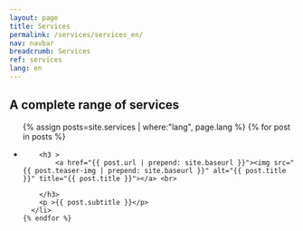 ```yaml
---
layout: page
title: Services
permalink: /services/services_en/
nav: navbar
breadcrumb: Services
ref: services
lang: en
---
```


## A complete range of services

<div class="wrapper">


<ul >
    {% assign posts=site.services | where:"lang", page.lang %}
    {% for post in posts %}
      <li>
        
        <h3 >
			<a href="{{ post.url | prepend: site.baseurl }}"><img src="{{ post.teaser-img | prepend: site.baseurl }}" alt="{{ post.title }}" title="{{ post.title }}"></a> <br>
          
        </h3>
        <p >{{ post.subtitle }}</p>
      </li>
    {% endfor %}
  </ul>





      
</div>
